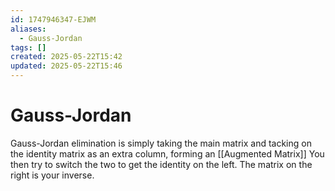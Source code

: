 ```yaml
---
id: 1747946347-EJWM
aliases:
  - Gauss-Jordan
tags: []
created: 2025-05-22T15:42
updated: 2025-05-22T15:46
---
```


# Gauss-Jordan
Gauss-Jordan elimination is simply taking the main matrix and tacking on the identity matrix as an extra column, forming an [[Augmented Matrix]] You then try to switch the two to get the identity on the left. The matrix on the right is your inverse.

